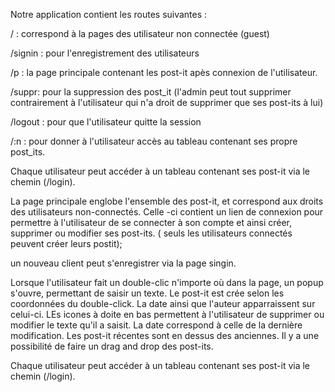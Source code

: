 Notre application contient les routes suivantes : 

  / : correspond à la pages des utilisateur non connectée (guest) 
  
  /signin : pour l'enregistrement des utilisateurs 
  
  /p : la page principale contenant les post-it apès connexion de l'utilisateur.
  
  /suppr:  pour la suppression des post_it (l'admin peut tout supprimer contrairement à l'utilisateur qui n'a droit de supprimer que ses post-its à lui)
  
  /logout : pour que l'utilisateur quitte la session 
  
  /:n : pour donner à l'utilisateur accès au tableau contenant ses propre post_its.
  
  Chaque utilisateur peut accéder à un tableau contenant ses post-it via le chemin (/login).
  
  La page principale englobe l'ensemble des post-it, et correspond aux droits des utilisateurs non-connectés. 
  Celle -ci contient un lien de connexion pour permettre à l'utilisateur de se connecter à son compte et ainsi créer, supprimer ou modifier ses post-its.
  ( seuls les utilisateurs connectés peuvent créer leurs postit);
  
  un nouveau client peut s'enregistrer via la page singin.
  
  
  Lorsque l'utilisateur fait un double-clic n'importe où dans la page, un popup s'ouvre,
  permettant de saisir un texte. Le post-it est crée selon les coordonnées du double-click.
  La date ainsi que l'auteur apparraissent sur celui-ci.
  LEs icones à doite en bas permettent à l'utilisateur de supprimer ou modifier le texte qu'il a saisit.
  La date correspond à celle de la dernière modification.
  Les post-it récentes sont en dessus des anciennes.
  Il y a une possibilité de faire un drag and drop des post-its.
  
  Chaque utilisateur peut accéder à un tableau contenant ses post-it via le chemin (/login).
